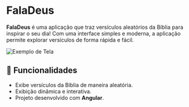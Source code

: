 # FalaDeus

**FalaDeus** é uma aplicação que traz versículos aleatórios da Bíblia para inspirar o seu dia! Com uma interface simples e moderna, a aplicação permite explorar versículos de forma rápida e fácil.

![Exemplo de Tela]()

## 🚀 Funcionalidades

- Exibe versículos da Bíblia de maneira aleatória.
- Exibição dinâmica e interativa.
- Projeto desenvolvido com **Angular**.
